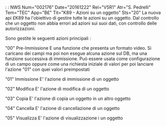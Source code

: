  :  : NWS Num="002176" Date="20161222" Rel="V5R1" Atr="S. Pedrelli" Tem="TEC" App="B£" Tit="K89 - Azioni su un oggetto" Sts="20"
La nuova api £K89 ha l'obiettivo di gestire tutte le azioni su un oggetto. Dal controllo che un oggetto non abbia errori ad azioni sui suoi dati, con controllo delle autorizzazioni.

Sono gestite le seguenti azioni principali : 

"00" Pre-Immissione
E una funzione che presenta un formato video. Si caricano dei campi ma poi non esegue alcuna azione sul DB, ma una funzione successiva di immissione.
Può essere usata come configurazione di un campo oppure come una richiesta iniziale di valori per poi lanciare l'azione "01" con quei valori preimpostati

"01" Immissione
E' l'azione di immissione di un oggetto

"02" Modifica
E' l'azione di modifica di un oggetto

"03" Copia
E' l'azione di copia un oggetto in un altro oggetto

"04" Cancella
E' l'azione di cancellazione di un oggetto

"05" Visualizza
E' l'azione di visualizzazione i un oggetto
